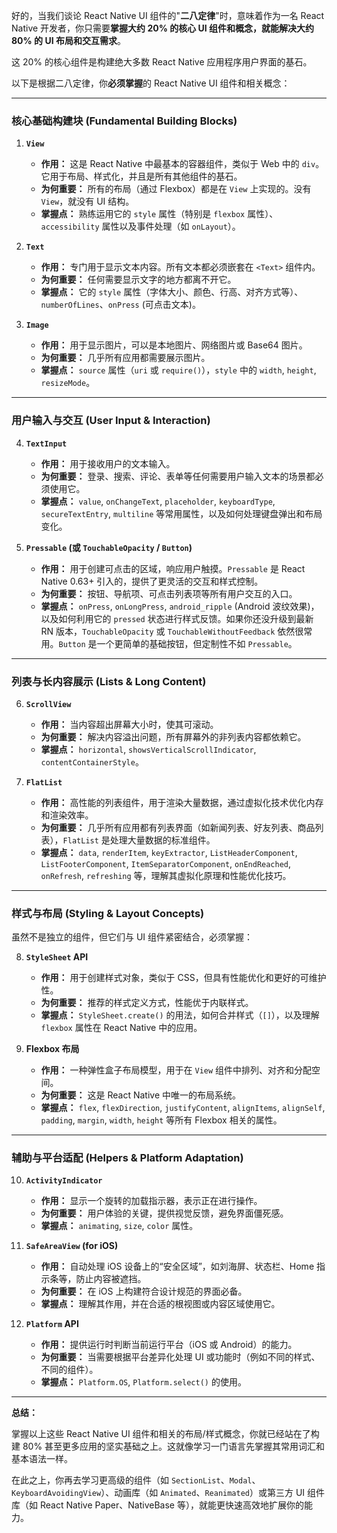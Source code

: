 好的，当我们谈论 React Native UI 组件的"**二八定律**"时，意味着作为一名 React Native 开发者，你只需要**掌握大约 20% 的核心 UI 组件和概念，就能解决大约 80% 的 UI 布局和交互需求**。

这 20% 的核心组件是构建绝大多数 React Native 应用程序用户界面的基石。

以下是根据二八定律，你**必须掌握**的 React Native UI 组件和相关概念：

---

### **核心基础构建块 (Fundamental Building Blocks)**

1. **`View`**
    
    - **作用：** 这是 React Native 中最基本的容器组件，类似于 Web 中的 `div`。它用于布局、样式化，并且是所有其他组件的基石。
    - **为何重要：** 所有的布局（通过 Flexbox）都是在 `View` 上实现的。没有 `View`，就没有 UI 结构。
    - **掌握点：** 熟练运用它的 `style` 属性（特别是 `flexbox` 属性）、`accessibility` 属性以及事件处理（如 `onLayout`）。
2. **`Text`**
    
    - **作用：** 专门用于显示文本内容。所有文本都必须嵌套在 `<Text>` 组件内。
    - **为何重要：** 任何需要显示文字的地方都离不开它。
    - **掌握点：** 它的 `style` 属性（字体大小、颜色、行高、对齐方式等）、`numberOfLines`、`onPress` (可点击文本)。
3. **`Image`**
    
    - **作用：** 用于显示图片，可以是本地图片、网络图片或 Base64 图片。
    - **为何重要：** 几乎所有应用都需要展示图片。
    - **掌握点：** `source` 属性（`uri` 或 `require()`），`style` 中的 `width`, `height`, `resizeMode`。

---

### **用户输入与交互 (User Input & Interaction)**

4. **`TextInput`**
    
    - **作用：** 用于接收用户的文本输入。
    - **为何重要：** 登录、搜索、评论、表单等任何需要用户输入文本的场景都必须使用它。
    - **掌握点：** `value`, `onChangeText`, `placeholder`, `keyboardType`, `secureTextEntry`, `multiline` 等常用属性，以及如何处理键盘弹出和布局变化。
5. **`Pressable` (或 `TouchableOpacity` / `Button`)**
    
    - **作用：** 用于创建可点击的区域，响应用户触摸。`Pressable` 是 React Native 0.63+ 引入的，提供了更灵活的交互和样式控制。
    - **为何重要：** 按钮、导航项、可点击列表项等所有用户交互的入口。
    - **掌握点：** `onPress`, `onLongPress`, `android_ripple` (Android 波纹效果)，以及如何利用它的 `pressed` 状态进行样式反馈。如果你还没升级到最新 RN 版本，`TouchableOpacity` 或 `TouchableWithoutFeedback` 依然很常用。`Button` 是一个更简单的基础按钮，但定制性不如 `Pressable`。

---

### **列表与长内容展示 (Lists & Long Content)**

6. **`ScrollView`**
    
    - **作用：** 当内容超出屏幕大小时，使其可滚动。
    - **为何重要：** 解决内容溢出问题，所有屏幕外的非列表内容都依赖它。
    - **掌握点：** `horizontal`, `showsVerticalScrollIndicator`, `contentContainerStyle`。
7. **`FlatList`**
    
    - **作用：** 高性能的列表组件，用于渲染大量数据，通过虚拟化技术优化内存和渲染效率。
    - **为何重要：** 几乎所有应用都有列表界面（如新闻列表、好友列表、商品列表），`FlatList` 是处理大量数据的标准组件。
    - **掌握点：** `data`, `renderItem`, `keyExtractor`, `ListHeaderComponent`, `ListFooterComponent`, `ItemSeparatorComponent`, `onEndReached`, `onRefresh`, `refreshing` 等，理解其虚拟化原理和性能优化技巧。

---

### **样式与布局 (Styling & Layout Concepts)**

虽然不是独立的组件，但它们与 UI 组件紧密结合，必须掌握：

8. **`StyleSheet` API**
    
    - **作用：** 用于创建样式对象，类似于 CSS，但具有性能优化和更好的可维护性。
    - **为何重要：** 推荐的样式定义方式，性能优于内联样式。
    - **掌握点：** `StyleSheet.create()` 的用法，如何合并样式（`[]`），以及理解 `flexbox` 属性在 React Native 中的应用。
9. **Flexbox 布局**
    
    - **作用：** 一种弹性盒子布局模型，用于在 `View` 组件中排列、对齐和分配空间。
    - **为何重要：** 这是 React Native 中唯一的布局系统。
    - **掌握点：** `flex`, `flexDirection`, `justifyContent`, `alignItems`, `alignSelf`, `padding`, `margin`, `width`, `height` 等所有 Flexbox 相关的属性。

---

### **辅助与平台适配 (Helpers & Platform Adaptation)**

10. **`ActivityIndicator`**
    
    - **作用：** 显示一个旋转的加载指示器，表示正在进行操作。
    - **为何重要：** 用户体验的关键，提供视觉反馈，避免界面僵死感。
    - **掌握点：** `animating`, `size`, `color` 属性。
11. **`SafeAreaView` (for iOS)**
    
    - **作用：** 自动处理 iOS 设备上的“安全区域”，如刘海屏、状态栏、Home 指示条等，防止内容被遮挡。
    - **为何重要：** 在 iOS 上构建符合设计规范的界面必备。
    - **掌握点：** 理解其作用，并在合适的根视图或内容区域使用它。
12. **`Platform` API**
    
    - **作用：** 提供运行时判断当前运行平台（iOS 或 Android）的能力。
    - **为何重要：** 当需要根据平台差异化处理 UI 或功能时（例如不同的样式、不同的组件）。
    - **掌握点：** `Platform.OS`, `Platform.select()` 的使用。

---

**总结：**

掌握以上这些 React Native UI 组件和相关的布局/样式概念，你就已经站在了构建 80% 甚至更多应用的坚实基础之上。这就像学习一门语言先掌握其常用词汇和基本语法一样。

在此之上，你再去学习更高级的组件（如 `SectionList`、`Modal`、`KeyboardAvoidingView`）、动画库（如 `Animated`、`Reanimated`）或第三方 UI 组件库（如 React Native Paper、NativeBase 等），就能更快速高效地扩展你的能力。